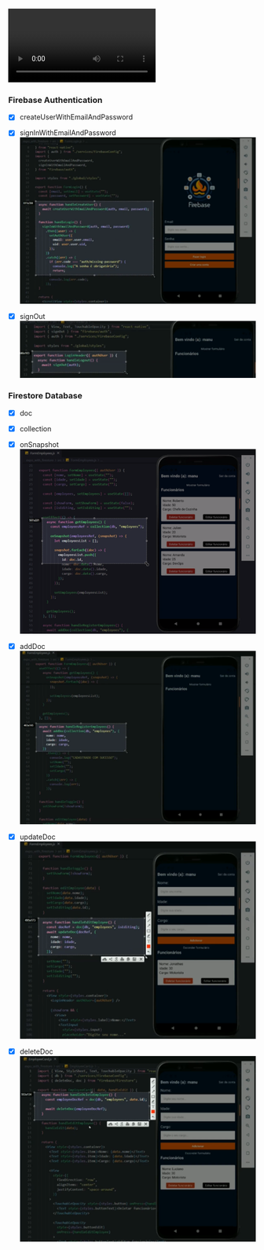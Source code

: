![Projeto Expo with Firebase  - Video](../.github/assets/firebase.mp4)

### Firebase Authentication
- [x] createUserWithEmailAndPassword
- [x] signInWithEmailAndPassword
![Authentication01](../.github/assets/Authentication01.png)

- [x] signOut
![Authentication02](../.github/assets/Authentication02.png)

### Firestore Database
- [x] doc
- [x] collection

- [x] onSnapshot
![onSnapshotRealtimeObserver](../.github/assets/onSnapshotRealtimeObserver.png)

- [x] addDoc
![FirestoreAddDoc](../.github/assets/FirestoreAddDoc.png)

- [x] updateDoc
![FirestoreUpdateDoc](../.github/assets/FirestoreUpdateDoc.png)

- [x] deleteDoc
![FirestoreDeleteDoc](../.github/assets/FirestoreDeleteDoc.png)

